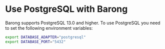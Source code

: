 # Use PostgreSQL with Barong

Barong supports PostgreSQL 13.0 and higher.
To use PostgreSQL you need to set the following environment variables:

```bash
export DATABASE_ADAPTER="postgresql"
export DATABASE_PORT="5432"
```
